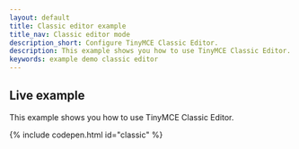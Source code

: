 ```yaml
---
layout: default
title: Classic editor example
title_nav: Classic editor mode
description_short: Configure TinyMCE Classic Editor.
description: This example shows you how to use TinyMCE Classic Editor.
keywords: example demo classic editor
---
```


## Live example

This example shows you how to use TinyMCE Classic Editor.

{% include codepen.html id="classic" %}
